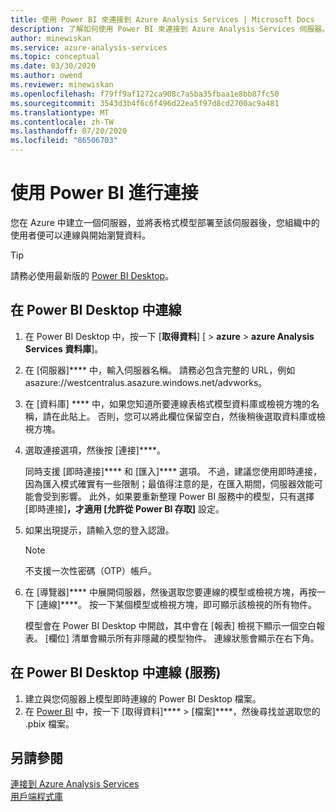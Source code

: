 ```yaml
---
title: 使用 Power BI 來連接到 Azure Analysis Services | Microsoft Docs
description: 了解如何使用 Power BI 來連接到 Azure Analysis Services 伺服器。 一旦連線之後，使用者就可以流覽模型資料。
author: minewiskan
ms.service: azure-analysis-services
ms.topic: conceptual
ms.date: 03/30/2020
ms.author: owend
ms.reviewer: minewiskan
ms.openlocfilehash: f79ff9af1272ca908c7a5ba35fbaa1e8bb87fc50
ms.sourcegitcommit: 3543d3b4f6c6f496d22ea5f97d8cd2700ac9a481
ms.translationtype: MT
ms.contentlocale: zh-TW
ms.lasthandoff: 07/20/2020
ms.locfileid: "86506703"
---
```

# <a name="connect-with-power-bi"></a>使用 Power BI 進行連接

您在 Azure 中建立一個伺服器，並將表格式模型部署至該伺服器後，您組織中的使用者便可以連線與開始瀏覽資料。 

> [!TIP]
> 請務必使用最新版的 [Power BI Desktop](https://powerbi.microsoft.com/desktop/)。
> 
> 
  
## <a name="connect-in-power-bi-desktop"></a>在 Power BI Desktop 中連線

1. 在 Power BI Desktop 中，按一下 [**取得資料**] [  >  **azure**  >  **azure Analysis Services 資料庫**]。

2. 在 [伺服器]**** 中，輸入伺服器名稱。 請務必包含完整的 URL，例如 asazure://westcentralus.asazure.windows.net/advworks。

3. 在 [資料庫] **** 中，如果您知道所要連線表格式模型資料庫或檢視方塊的名稱，請在此貼上。 否則，您可以將此欄位保留空白，然後稍後選取資料庫或檢視方塊。

4. 選取連接選項，然後按 [連接]****。 

    同時支援 [即時連接]**** 和 [匯入]**** 選項。 不過，建議您使用即時連接，因為匯入模式確實有一些限制；最值得注意的是，在匯入期間，伺服器效能可能會受到影響。 此外，如果要重新整理 Power BI 服務中的模型，只有選擇 [即時連接]****，才適用 [允許從 Power BI 存取]**** 設定。

5. 如果出現提示，請輸入您的登入認證。 

   > [!NOTE]
   > 不支援一次性密碼（OTP）帳戶。 

6. 在 [導覽器]**** 中展開伺服器，然後選取您要連線的模型或檢視方塊，再按一下 [連線]****。 按一下某個模型或檢視方塊，即可顯示該檢視的所有物件。

    模型會在 Power BI Desktop 中開啟，其中會在 [報表] 檢視下顯示一個空白報表。 [欄位] 清單會顯示所有非隱藏的模型物件。 連線狀態會顯示在右下角。

## <a name="connect-in-power-bi-service"></a>在 Power BI Desktop 中連線 (服務)

1. 建立與您伺服器上模型即時連線的 Power BI Desktop 檔案。
2. 在 [Power BI](https://powerbi.microsoft.com) 中，按一下 [取得資料]**** > [檔案]****，然後尋找並選取您的 .pbix 檔案。

## <a name="see-also"></a>另請參閱
[連接到 Azure Analysis Services](analysis-services-connect.md)   
[用戶端程式庫](https://docs.microsoft.com/analysis-services/client-libraries?view=azure-analysis-services-current)

